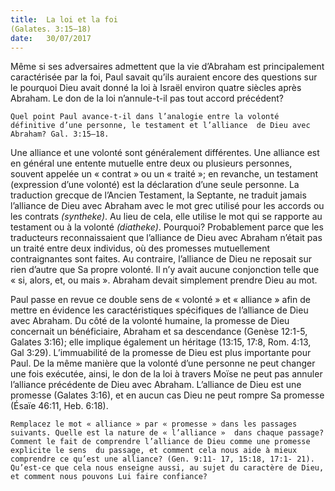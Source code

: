 ```yaml
---
title:  La loi et la foi 
(Galates. 3:15–18)
date:   30/07/2017
---
```


Même si ses adversaires admettent que la vie d’Abraham est principalement caractérisée par la foi, Paul savait  qu’ils auraient encore des questions sur le pourquoi Dieu avait donné la loi à Israël environ quatre siècles après  Abraham. Le don de la loi n’annule-t-il pas tout accord précédent?

`Quel point Paul avance-t-il dans l’analogie entre la volonté définitive d’une personne, le testament et l’alliance  de Dieu avec Abraham? Gal. 3:15–18.`

Une alliance et une volonté sont généralement différentes. Une alliance est en général une entente mutuelle  entre deux ou plusieurs personnes, souvent appelée un « contrat » ou un « traité »; en revanche, un testament (expression d’une volonté) est la déclaration d’une seule personne. La traduction grecque de l’Ancien  Testament, la Septante, ne traduit jamais l’alliance de Dieu avec Abraham avec le mot grec utilisé pour les  accords ou les contrats *(syntheke)*. Au lieu de cela, elle utilise le mot qui se rapporte au testament ou à la  volonté *(diatheke)*. Pourquoi? Probablement parce que les traducteurs reconnaissaient que l’alliance de Dieu  avec Abraham n’était pas un traité entre deux individus, où des promesses mutuellement contraignantes sont  faites. Au contraire, l’alliance de Dieu ne reposait sur rien d’autre que Sa propre volonté. Il n’y avait aucune  conjonction telle que « si, alors, et, ou mais ». Abraham devait simplement prendre Dieu au mot. 

Paul passe en revue ce double sens de « volonté » et « alliance » afin de mettre en évidence les  caractéristiques spécifiques de l’alliance de Dieu avec Abraham. Du côté de la volonté humaine, la promesse de  Dieu concernait un bénéficiaire, Abraham et sa descendance (Genèse 12:1-5, Galates 3:16); elle implique  également un héritage (13:15, 17:8, Rom. 4:13, Gal 3:29). L’immuabilité de la promesse de Dieu est plus  importante pour Paul. De la même manière que la volonté d’une personne ne peut changer une fois exécutée,  ainsi, le don de la loi à travers Moïse ne peut pas annuler l’alliance précédente de Dieu avec Abraham. L’alliance  de Dieu est une promesse (Galates 3:16), et en aucun cas Dieu ne peut rompre Sa promesse (Ésaïe 46:11, Heb.  6:18). 

`Remplacez le mot « alliance » par « promesse » dans les passages suivants. Quelle est la nature de « l’alliance »  dans chaque passage? Comment le fait de comprendre l’alliance de Dieu comme une promesse explicite le sens  du passage, et comment cela nous aide à mieux comprendre ce qu’est une alliance? (Gen. 9:11- 17, 15:18, 17:1- 21). Qu’est-ce que cela nous enseigne aussi, au sujet du caractère de Dieu, et comment nous pouvons Lui faire confiance?`